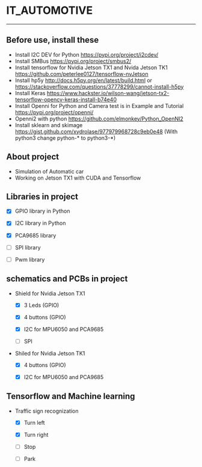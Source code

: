 # IT_AUTOMOTIVE
-----
## Before use, install these
* Install I2C DEV for Python
https://pypi.org/project/i2cdev/
* Install SMBus
https://pypi.org/project/smbus2/
* Install tensorflow for Nvidia Jetson TX1 and Nvida Jetson TK1
https://github.com/peterlee0127/tensorflow-nvJetson
* Install hp5y
http://docs.h5py.org/en/latest/build.html or https://stackoverflow.com/questions/37778299/cannot-install-h5py
* Install Keras
https://www.hackster.io/wilson-wang/jetson-tx2-tensorflow-opencv-keras-install-b74e40
* Install Openni for Python and Camera test is in Example and Tutorial
https://pypi.org/project/openni/
* Openni2 with python
https://github.com/elmonkey/Python_OpenNI2
* Install sklearn and skimage
https://gist.github.com/xydrolase/977979968728c9eb0e48 (With python3 change python-* to python3-*)

## About project
* Simulation of Automatic car
* Working on Jetson TX1 with CUDA and Tensorflow

## Libraries in project
- [x] GPIO library in Python

- [x] I2C library in Python

- [x] PCA9685 library

- [ ] SPI library

- [ ] Pwm library

## schematics and PCBs in project
* Shield for Nvidia Jetson TX1
  - [x] 3 Leds (GPIO)
  
  - [x] 4 buttons (GPIO)
  
  - [x] I2C for MPU6050 and PCA9685
  
  - [ ] SPI
  
* Shiled for Nvidia Jetson TK1
  - [x] 4 buttons (GPIO)
  
  - [x] I2C for MPU6050 and PCA9685
  
## Tensorflow and Machine learning
* Traffic sign recognization
  - [x] Turn left
  
  - [x] Turn right
  
  - [ ] Stop
  
  - [ ] Park

